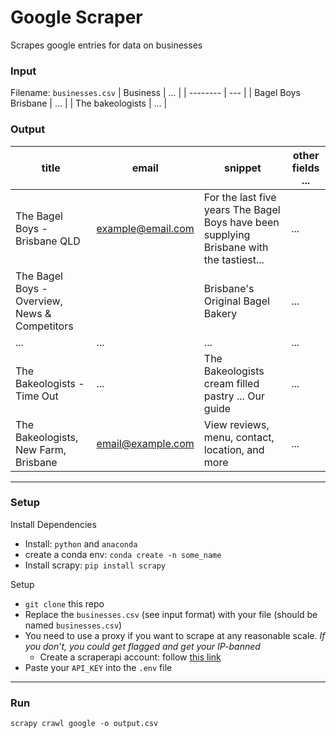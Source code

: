 # Google Scraper

Scrapes google entries for data on businesses

### Input
Filename: `businesses.csv`
| Business | ... |
| -------- | --- |
| Bagel Boys Brisbane | ... |
| The bakeologists | ... |


### Output
| title                                         | email             | snippet                                                                                  | other fields ... |
| --------------------------------------------- | ----------------- | ---------------------------------------------------------------------------------------- | ---------------- |
| The Bagel Boys - Brisbane QLD                 | example@email.com | For the last five years The Bagel Boys have been supplying Brisbane with the tastiest... | ...              |
| The Bagel Boys - Overview, News & Competitors |                   | Brisbane's Original Bagel Bakery                                                         | ...              |
| ...                                           | ...               | ...                                                                                      | ...              |
| The Bakeologists - Time Out                   | ...               | The Bakeologists cream filled pastry ... Our guide                                       | ...              |
| The Bakeologists, New Farm, Brisbane          | email@example.com | View reviews, menu, contact, location, and more                                          | ... |

___
### Setup

Install Dependencies
- Install: `python` and `anaconda`
- create a conda env: `conda create -n some_name`
- Install scrapy: `pip install scrapy`

Setup
- `git clone` this repo
- Replace the `businesses.csv` (see input format) with your file (should be named `businesses.csv`)
- You need to use a proxy if you want to scrape at any reasonable scale. *If you don’t, you could get flagged and get your IP-banned*
    - Create a scraperapi account: follow [this link](https://www.scraperapi.com/signup)
- Paste your `API_KEY` into the `.env` file

___
### Run
`scrapy crawl google -o output.csv`